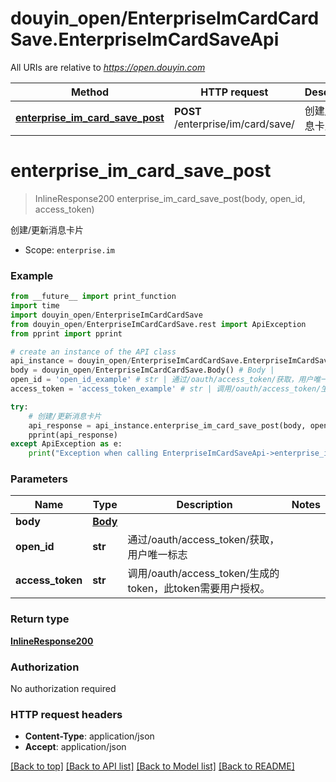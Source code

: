 # douyin_open/EnterpriseImCardCardSave.EnterpriseImCardSaveApi

All URIs are relative to *https://open.douyin.com*

Method | HTTP request | Description
------------- | ------------- | -------------
[**enterprise_im_card_save_post**](EnterpriseImCardSaveApi.md#enterprise_im_card_save_post) | **POST** /enterprise/im/card/save/ | 创建/更新消息卡片

# **enterprise_im_card_save_post**
> InlineResponse200 enterprise_im_card_save_post(body, open_id, access_token)

创建/更新消息卡片

* Scope: `enterprise.im` 

### Example
```python
from __future__ import print_function
import time
import douyin_open/EnterpriseImCardCardSave
from douyin_open/EnterpriseImCardCardSave.rest import ApiException
from pprint import pprint

# create an instance of the API class
api_instance = douyin_open/EnterpriseImCardCardSave.EnterpriseImCardSaveApi()
body = douyin_open/EnterpriseImCardCardSave.Body() # Body | 
open_id = 'open_id_example' # str | 通过/oauth/access_token/获取，用户唯一标志
access_token = 'access_token_example' # str | 调用/oauth/access_token/生成的token，此token需要用户授权。

try:
    # 创建/更新消息卡片
    api_response = api_instance.enterprise_im_card_save_post(body, open_id, access_token)
    pprint(api_response)
except ApiException as e:
    print("Exception when calling EnterpriseImCardSaveApi->enterprise_im_card_save_post: %s\n" % e)
```

### Parameters

Name | Type | Description  | Notes
------------- | ------------- | ------------- | -------------
 **body** | [**Body**](Body.md)|  | 
 **open_id** | **str**| 通过/oauth/access_token/获取，用户唯一标志 | 
 **access_token** | **str**| 调用/oauth/access_token/生成的token，此token需要用户授权。 | 

### Return type

[**InlineResponse200**](InlineResponse200.md)

### Authorization

No authorization required

### HTTP request headers

 - **Content-Type**: application/json
 - **Accept**: application/json

[[Back to top]](#) [[Back to API list]](../README.md#documentation-for-api-endpoints) [[Back to Model list]](../README.md#documentation-for-models) [[Back to README]](../README.md)

